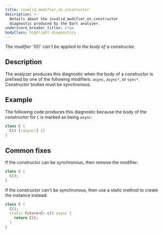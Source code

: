 ```yaml
---
title: invalid_modifier_on_constructor
description: >-
  Details about the invalid_modifier_on_constructor
  diagnostic produced by the Dart analyzer.
underscore_breaker_titles: true
bodyClass: highlight-diagnostics
---
```


_The modifier '{0}' can't be applied to the body of a constructor._

## Description

The analyzer produces this diagnostic when the body of a constructor is
prefixed by one of the following modifiers: `async`, `async*`, or `sync*`.
Constructor bodies must be synchronous.

## Example

The following code produces this diagnostic because the body of the
constructor for `C` is marked as being `async`:

```dart
class C {
  C() [!async!] {}
}
```

## Common fixes

If the constructor can be synchronous, then remove the modifier:

```dart
class C {
  C();
}
```

If the constructor can't be synchronous, then use a static method to create
the instance instead:

```dart
class C {
  C();
  static Future<C> c() async {
    return C();
  }
}
```
